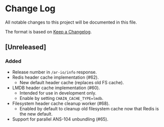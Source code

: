 # Change Log

All notable changes to this project will be documented in this file.

The format is based on [Keep a Changelog](https://keepachangelog.com/en/1.0.0/).

## [Unreleased]

### Added

- Release number in `/ar-io/info` response.
- Redis header cache implementation (#62).
  - New default header cache (replaces old FS cache).
- LMDB header cache implementation (#60).
  - Intended for use in development only.
  - Enable by setting `CHAIN_CACHE_TYPE=lmdb`.
- Filesystem header cache cleanup worker (#68).
  - Enabled by default to cleanup old filesystem cache now that Redis
    is the new default.
- Support for parallel ANS-104 unbundling (#65).
